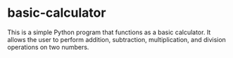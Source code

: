# basic-calculator
This is a simple Python program that functions as a basic calculator. It allows the user to perform addition, subtraction, multiplication, and division operations on two numbers.
